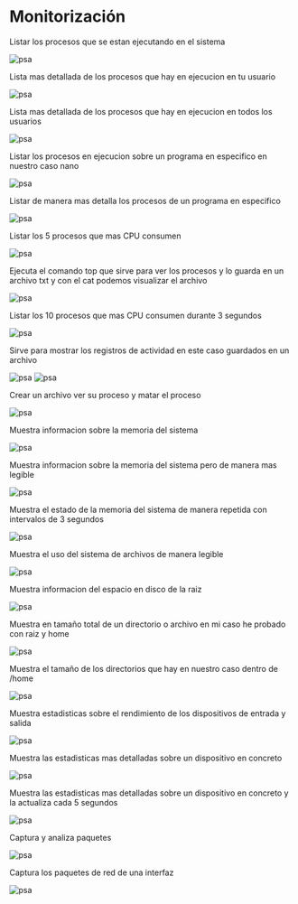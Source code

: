 # Monitorización
Listar los procesos que se estan ejecutando en el sistema

![psa](img/img1.png)

Lista mas detallada de los procesos que hay en ejecucion en tu usuario

![psa](img/img2.png)

Lista mas detallada de los procesos que hay en ejecucion en todos los usuarios

![psa](img/img3.png)

Listar los procesos en ejecucion sobre un programa en especifico en nuestro caso nano

![psa](img/img4.png)

Listar de manera mas detalla los procesos de un programa en especifico

![psa](img/img5.png)

Listar los 5 procesos que mas CPU consumen

![psa](img/img6.png)

Ejecuta el comando top que sirve para ver los procesos y lo guarda en un archivo txt y con el cat podemos visualizar el archivo

![psa](img/img7.png)

Listar los 10 procesos que mas CPU consumen durante 3 segundos

![psa](img/img8.png)

Sirve para mostrar los registros de actividad en este caso guardados en un archivo

![psa](img/img9.png)
![psa](img/img10.png)

Crear un archivo ver su proceso y matar el proceso

![psa](img/img11.png)

Muestra informacion sobre la memoria del sistema

![psa](img/img12.png)

Muestra informacion sobre la memoria del sistema pero de manera mas legible

![psa](img/img13.png)

Muestra el estado de la memoria del sistema de manera repetida con intervalos de 3 segundos

![psa](img/img14.png)

Muestra el uso del sistema de archivos de manera legible

![psa](img/img15.png)

Muestra informacion del espacio en disco de la raiz

![psa](img/img16.png)

Muestra en tamaño total de un directorio o archivo en mi caso he probado con raiz y home

![psa](img/img17.png)

Muestra el tamaño de los directorios que hay en nuestro caso dentro de /home

![psa](img/img18.png)

Muestra estadisticas sobre el rendimiento de los dispositivos de entrada y salida

![psa](img/img19.png)

Muestra las estadisticas mas detalladas sobre un dispositivo en concreto

![psa](img/img20.png)

Muestra las estadisticas mas detalladas sobre un dispositivo en concreto y la actualiza cada 5 segundos

![psa](img/img21.png)

Captura y analiza paquetes

![psa](img/img22.png)

Captura los paquetes de red de una interfaz

![psa](img/img23.png)





